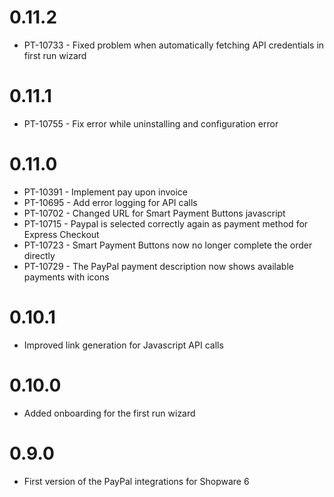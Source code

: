 # 0.11.2
- PT-10733 - Fixed problem when automatically fetching API credentials in first run wizard

# 0.11.1
- PT-10755 - Fix error while uninstalling and configuration error

# 0.11.0
- PT-10391 - Implement pay upon invoice
- PT-10695 - Add error logging for API calls
- PT-10702 - Changed URL for Smart Payment Buttons javascript
- PT-10715 - Paypal is selected correctly again as payment method for Express Checkout
- PT-10723 - Smart Payment Buttons now no longer complete the order directly
- PT-10729 - The PayPal payment description now shows available payments with icons

# 0.10.1
- Improved link generation for Javascript API calls

# 0.10.0
- Added onboarding for the first run wizard

# 0.9.0
- First version of the PayPal integrations for Shopware 6
